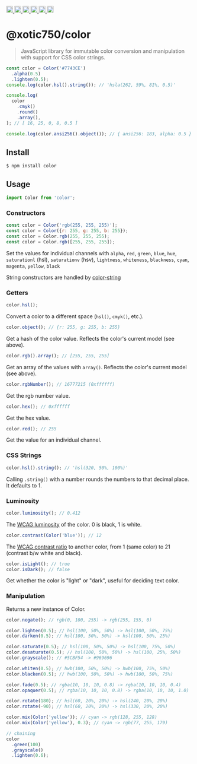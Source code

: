 <a
  href="https://travis-ci.org/Xotic750/@xotic750/color"
  title="Travis status">
<img
  src="https://travis-ci.org/Xotic750/@xotic750/color.svg?branch=master"
  alt="Travis status" height="18">
</a>
<a
  href="https://david-dm.org/Xotic750/@xotic750/color"
  title="Dependency status">
<img src="https://david-dm.org/Xotic750/@xotic750/color/status.svg"
  alt="Dependency status" height="18"/>
</a>
<a
  href="https://david-dm.org/Xotic750/@xotic750/color?type=dev"
  title="devDependency status">
<img src="https://david-dm.org/Xotic750/@xotic750/color/dev-status.svg"
  alt="devDependency status" height="18"/>
</a>
<a
  href="https://badge.fury.io/js/%40xotic750%2color"
  title="npm version">
<img src="https://badge.fury.io/js/%40xotic750%2color.svg"
  alt="npm version" height="18">
</a>
<a
  href="https://www.jsdelivr.com/package/npm/@xotic750/color"
  title="jsDelivr hits">
<img src="https://data.jsdelivr.com/v1/package/npm/@xotic750/color/badge?style=rounded"
  alt="jsDelivr hits" height="18">
</a>
<a
  href="https://bettercodehub.com/results/Xotic750/@xotic750/color"
  title="bettercodehub score">
<img src="https://bettercodehub.com/edge/badge/Xotic750/@xotic750/color?branch=master"
  alt="bettercodehub score" height="18">
</a>

# @xotic750/color

> JavaScript library for immutable color conversion and manipulation with support for CSS color strings.

```js
const color = Color('#7743CE')
  .alpha(0.5)
  .lighten(0.5);
console.log(color.hsl().string()); // 'hsla(262, 59%, 81%, 0.5)'

console.log(
  color
    .cmyk()
    .round()
    .array(),
); // [ 16, 25, 0, 8, 0.5 ]

console.log(color.ansi256().object()); // { ansi256: 183, alpha: 0.5 }
```

## Install

```console
$ npm install color
```

## Usage

```js
import Color from 'color';
```

### Constructors

```js
const color = Color('rgb(255, 255, 255)');
const color = Color({r: 255, g: 255, b: 255});
const color = Color.rgb(255, 255, 255);
const color = Color.rgb([255, 255, 255]);
```

Set the values for individual channels with `alpha`, `red`, `green`, `blue`, `hue`, `saturationl` (hsl), `saturationv` (hsv), `lightness`, `whiteness`, `blackness`, `cyan`, `magenta`, `yellow`, `black`

String constructors are handled by [color-string](https://www.npmjs.com/package/color-string)

### Getters

```js
color.hsl();
```

Convert a color to a different space (`hsl()`, `cmyk()`, etc.).

```js
color.object(); // {r: 255, g: 255, b: 255}
```

Get a hash of the color value. Reflects the color's current model (see above).

```js
color.rgb().array(); // [255, 255, 255]
```

Get an array of the values with `array()`. Reflects the color's current model (see above).

```js
color.rgbNumber(); // 16777215 (0xffffff)
```

Get the rgb number value.

```js
color.hex(); // 0xffffff
```

Get the hex value.

```js
color.red(); // 255
```

Get the value for an individual channel.

### CSS Strings

```js
color.hsl().string(); // 'hsl(320, 50%, 100%)'
```

Calling `.string()` with a number rounds the numbers to that decimal place. It defaults to 1.

### Luminosity

```js
color.luminosity(); // 0.412
```

The [WCAG luminosity](http://www.w3.org/TR/WCAG20/#relativeluminancedef) of the color. 0 is black, 1 is white.

```js
color.contrast(Color('blue')); // 12
```

The [WCAG contrast ratio](http://www.w3.org/TR/WCAG20/#contrast-ratiodef) to another color, from 1 (same color) to 21 (contrast b/w white and black).

```js
color.isLight(); // true
color.isDark(); // false
```

Get whether the color is "light" or "dark", useful for deciding text color.

### Manipulation

Returns a new instance of Color.

```js
color.negate(); // rgb(0, 100, 255) -> rgb(255, 155, 0)

color.lighten(0.5); // hsl(100, 50%, 50%) -> hsl(100, 50%, 75%)
color.darken(0.5); // hsl(100, 50%, 50%) -> hsl(100, 50%, 25%)

color.saturate(0.5); // hsl(100, 50%, 50%) -> hsl(100, 75%, 50%)
color.desaturate(0.5); // hsl(100, 50%, 50%) -> hsl(100, 25%, 50%)
color.grayscale(); // #5CBF54 -> #969696

color.whiten(0.5); // hwb(100, 50%, 50%) -> hwb(100, 75%, 50%)
color.blacken(0.5); // hwb(100, 50%, 50%) -> hwb(100, 50%, 75%)

color.fade(0.5); // rgba(10, 10, 10, 0.8) -> rgba(10, 10, 10, 0.4)
color.opaquer(0.5); // rgba(10, 10, 10, 0.8) -> rgba(10, 10, 10, 1.0)

color.rotate(180); // hsl(60, 20%, 20%) -> hsl(240, 20%, 20%)
color.rotate(-90); // hsl(60, 20%, 20%) -> hsl(330, 20%, 20%)

color.mix(Color('yellow')); // cyan -> rgb(128, 255, 128)
color.mix(Color('yellow'), 0.3); // cyan -> rgb(77, 255, 179)

// chaining
color
  .green(100)
  .grayscale()
  .lighten(0.6);
```
